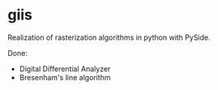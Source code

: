 giis
====
Realization of rasterization algorithms in python with PySide.

Done:
 - Digital Differential Analyzer
 - Bresenham's line algorithm
